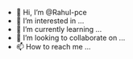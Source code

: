 - 👋 Hi, I’m @Rahul-pce
- 👀 I’m interested in ...
- 🌱 I’m currently learning ...
- 💞️ I’m looking to collaborate on ...
- 📫 How to reach me ...

<!---
Rahul-pce/Rahul-pce is a ✨ special ✨ repository because its `README.md` (this file) appears on your GitHub profile.
You can click the Preview link to take a look at your changes.
--->
